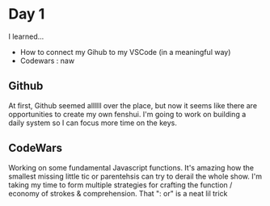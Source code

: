 # Day 1

I learned...
- How to connect my Gihub to my VSCode (in a meaningful way)
- Codewars : naw


## Github
At first, Github seemed allllll over the place, but now it seems like there are opportunities to create my own fenshui. I'm going to work on building a daily system so I can focus more time on the keys.

## CodeWars 
Working on some fundamental Javascript functions. It's amazing how the smallest missing little tic or parentehsis can try to derail the whole show. I'm taking my time to form multiple strategies for crafting the function / economy of strokes & comprehension. That ": or" is a neat lil trick